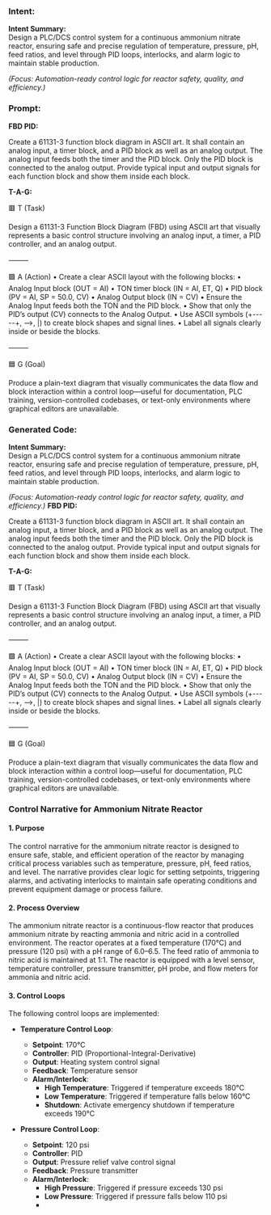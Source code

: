 ### Intent:
**Intent Summary:**  
Design a PLC/DCS control system for a continuous ammonium nitrate reactor, ensuring safe and precise regulation of temperature, pressure, pH, feed ratios, and level through PID loops, interlocks, and alarm logic to maintain stable production.  

*(Focus: Automation-ready control logic for reactor safety, quality, and efficiency.)*

### Prompt:
**FBD PID:**

Create a 61131-3 function block diagram in ASCII art. It shall contain an analog input, a timer block, and a PID block as well as an analog output. The analog input feeds both the timer and the PID block. Only the PID block is connected to the analog output. Provide typical input and output signals for each function block and show them inside each block.

**T-A-G:**

🟥 T (Task)

Design a 61131-3 Function Block Diagram (FBD) using ASCII art that visually represents a basic control structure involving an analog input, a timer, a PID controller, and an analog output.

⸻

🟩 A (Action)
	•	Create a clear ASCII layout with the following blocks:
	•	Analog Input block (OUT = AI)
	•	TON timer block (IN = AI, ET, Q)
	•	PID block (PV = AI, SP = 50.0, CV)
	•	Analog Output block (IN = CV)
	•	Ensure the Analog Input feeds both the TON and the PID block.
	•	Show that only the PID’s output (CV) connects to the Analog Output.
	•	Use ASCII symbols (+-----+, -->, |) to create block shapes and signal lines.
	•	Label all signals clearly inside or beside the blocks.

⸻

🟦 G (Goal)

Produce a plain-text diagram that visually communicates the data flow and block interaction within a control loop—useful for documentation, PLC training, version-controlled codebases, or text-only environments where graphical editors are unavailable.

### Generated Code:
**Intent Summary:**  
Design a PLC/DCS control system for a continuous ammonium nitrate reactor, ensuring safe and precise regulation of temperature, pressure, pH, feed ratios, and level through PID loops, interlocks, and alarm logic to maintain stable production.  

*(Focus: Automation-ready control logic for reactor safety, quality, and efficiency.)*
**FBD PID:**

Create a 61131-3 function block diagram in ASCII art. It shall contain an analog input, a timer block, and a PID block as well as an analog output. The analog input feeds both the timer and the PID block. Only the PID block is connected to the analog output. Provide typical input and output signals for each function block and show them inside each block.

**T-A-G:**

🟥 T (Task)

Design a 61131-3 Function Block Diagram (FBD) using ASCII art that visually represents a basic control structure involving an analog input, a timer, a PID controller, and an analog output.

⸻

🟩 A (Action)
	•	Create a clear ASCII layout with the following blocks:
	•	Analog Input block (OUT = AI)
	•	TON timer block (IN = AI, ET, Q)
	•	PID block (PV = AI, SP = 50.0, CV)
	•	Analog Output block (IN = CV)
	•	Ensure the Analog Input feeds both the TON and the PID block.
	•	Show that only the PID’s output (CV) connects to the Analog Output.
	•	Use ASCII symbols (+-----+, -->, |) to create block shapes and signal lines.
	•	Label all signals clearly inside or beside the blocks.

⸻

🟦 G (Goal)

Produce a plain-text diagram that visually communicates the data flow and block interaction within a control loop—useful for documentation, PLC training, version-controlled codebases, or text-only environments where graphical editors are unavailable.
### Control Narrative for Ammonium Nitrate Reactor

#### 1. Purpose
The control narrative for the ammonium nitrate reactor is designed to ensure safe, stable, and efficient operation of the reactor by managing critical process variables such as temperature, pressure, pH, feed ratios, and level. The narrative provides clear logic for setting setpoints, triggering alarms, and activating interlocks to maintain safe operating conditions and prevent equipment damage or process failure.

#### 2. Process Overview
The ammonium nitrate reactor is a continuous-flow reactor that produces ammonium nitrate by reacting ammonia and nitric acid in a controlled environment. The reactor operates at a fixed temperature (170°C) and pressure (120 psi) with a pH range of 6.0–6.5. The feed ratio of ammonia to nitric acid is maintained at 1:1. The reactor is equipped with a level sensor, temperature controller, pressure transmitter, pH probe, and flow meters for ammonia and nitric acid.

#### 3. Control Loops
The following control loops are implemented:

- **Temperature Control Loop**:
  - **Setpoint**: 170°C
  - **Controller**: PID (Proportional-Integral-Derivative)
  - **Output**: Heating system control signal
  - **Feedback**: Temperature sensor
  - **Alarm/Interlock**:
    - **High Temperature**: Triggered if temperature exceeds 180°C
    - **Low Temperature**: Triggered if temperature falls below 160°C
    - **Shutdown**: Activate emergency shutdown if temperature exceeds 190°C

- **Pressure Control Loop**:
  - **Setpoint**: 120 psi
  - **Controller**: PID
  - **Output**: Pressure relief valve control signal
  - **Feedback**: Pressure transmitter
  - **Alarm/Interlock**:
    - **High Pressure**: Triggered if pressure exceeds 130 psi
    - **Low Pressure**: Triggered if pressure falls below 110 psi
    -
